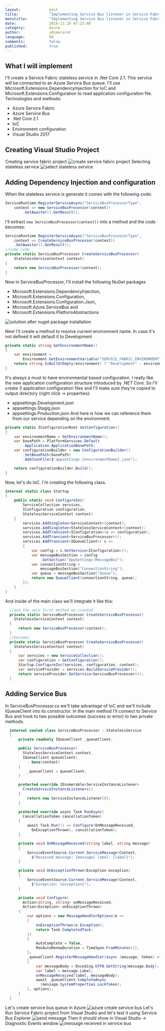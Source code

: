 ```yaml
---
layout:             post
title:              "Implementing Service Bus listener in Service Fabric"
menutitle:          "Implementing Service Bus listener in Service Fabric"
date:               2018-11-29 07:23:00
category:           Azure
author:             adimoraret
language:           EN
comments:           false
published:          true
---
```

## What I will implement ##
I'll create a Service Fabric stateless service in .Net Core 2.1. This service will be connected to an Azure Service Bus queue. I'll use Microsoft.Extensions.DependencyInjection for IoC and Microsoft.Extensions.Configuration to read application configuration file. 
Technologies and methods:
* Azure Service Fabric
* Azure Service Bus
* .Net Core 2.1
* IoC
* Environment configuration
* Visual Studio 2017

## Creating Visual Studio Project ##
Creating service fabric project
![create service fabric project](/assets/posts/2018-11-30/service-fabric-project.png)
Selecting stateless service
![select stateless service](/assets/posts/2018-11-30/service-fabric-stateless-service.png)

## Adding Dependency Injection and configuration ##
When the stateless service is generate it comes with the following code:
```csharp
ServiceRuntime.RegisterServiceAsync("ServiceBusProcessorType",
    context => new ServiceBusProcessor(context))
        .GetAwaiter().GetResult();
```
I'll extract ```new ServiceBusProcessor(context))``` into a method and the code becomes:
```csharp
ServiceRuntime.RegisterServiceAsync("ServiceBusProcessorType",
    context => CreateServiceBusProcessor(context))
    .GetAwaiter().GetResult();
//some code    
private static ServiceBusProcessor CreateServiceBusProcessor(
    StatelessServiceContext context)
{
    return new ServiceBusProcessor(context);
}
```
Now in ServiceBusProcessor, I'll install the following NuGet packages
* Microsoft.Extensions.DependencyInjection, 
* Microsoft.Extensions.Configuration, 
* Microsoft.Extensions.Configuration.Json, 
* Microsoft.Azure.ServiceBus and 
* Microsoft.Extensions.PlatformAbstractions 

![solution after nuget package installation](/assets/posts/2018-11-30/solution-after-nuget-package-installation.png)

Next I'll create a method to resolve current environment name. In case it's not defined it will default it to Development
```csharp
private static string GetEnvironmentName()
{
    var environment = 
        Environment.GetEnvironmentVariable("SERVICE_FABRIC_ENVIRONMENT");
    return string.IsNullOrEmpty(environment) ? "Development" : environment;
}
```
It's always a must to have environmental based configuration. I really like the new application configuration structure introduced by .NET Core. So I'll create 3 application configuration files and I'll make sure they're copied to output directory (right click -> properties):
* appsettings.Development.json
* appsettings.Stagig.json
* appsettings.Production.json
And here is how we can reference them from our service depending on the environment.
```csharp
private static IConfigurationRoot GetConfiguration()
{
    var environmentName = GetEnvironmentName();
    var basePath = PlatformServices.Default
        .Application.ApplicationBasePath;
    var configurationBuilder = new ConfigurationBuilder()
        .SetBasePath(basePath)
        .AddJsonFile($"appsettings.{environmentName}.json");

    return configurationBuilder.Build();
}
```
Now, let's do IoC. I'm creating the following class.
```csharp
internal static class Startup
{
    public static void ConfigureIoc(
        ServiceCollection services, 
        IConfiguration configuration, 
        StatelessServiceContext context)
    {
        services.AddSingleton<ServiceContext>(context);
        services.AddSingleton<StatelessServiceContext>(context);
        services.AddTransient<IConfiguration>(s => configuration);
        services.AddTransient<ServiceBusProcessor>();
        services.AddTransient<IQueueClient>( s =>
        {
            var config = s.GetService<IConfiguration>();
            var messageBusSection = config
                .GetSection("AppSettings:MessageBus");
            var connectionString = 
                messageBusSection["ConnectionString"];
            var queue = messageBusSection["Queue"];
            return new QueueClient(connectionString, queue);
        });
    }
}
```
And inside of the main class we'll integrate it like this:
```csharp
  //and the very first method we created
  private static ServiceBusProcessor CreateServiceBusProcessor(
    StatelessServiceContext context)
  {
      return new ServiceBusProcessor(context);
  }
  //becomes
  private static ServiceBusProcessor CreateServiceBusProcessor(
    StatelessServiceContext context)
  {
      var services = new ServiceCollection();
      var configuration = GetConfiguration();
      Startup.ConfigureIoc(services, configuration, context);
      var serviceProvider = services.BuildServiceProvider();
      return serviceProvider.GetService<ServiceBusProcessor>();
  }
```

## Adding Service Bus ##
In ServiceBusProcessor.cs we'll take advantage of IoC and we'll include IQueueClient into its constructor. In the main method I'll connect to Service Bus and hook to two possible outcomes (success or error) to two private methods.
```csharp
  internal sealed class ServiceBusProcessor : StatelessService
  {
      private readonly IQueueClient _queueClient;

      public ServiceBusProcessor(
        StatelessServiceContext context, 
        IQueueClient queueClient)
          : base(context)
      {
          _queueClient = queueClient;
      }

      protected override IEnumerable<ServiceInstanceListener> 
        CreateServiceInstanceListeners()
      {
          return new ServiceInstanceListener[0];
      }

      protected override async Task RunAsync(
        CancellationToken cancellationToken)
      {
          await Task.Run(() => Configure(OnMessageReceived, 
            OnExceptionThrown), cancellationToken);
      }

      private void OnMessageReceived(string label, string message)
      {
          ServiceEventSource.Current.ServiceMessage(Context, 
            $"Received message: {message} label: {label}");
      }

      private void OnExceptionThrown(Exception exception)
      {
          ServiceEventSource.Current.ServiceMessage(Context,
            $"Exception: {exception}");
      }

      private void Configure(
        Action<string, string> onMessageReceived,
        Action<Exception> onExceptionThrown)
      {
          var options = new MessageHandlerOptions(e =>
          {
              onExceptionThrown(e.Exception);
              return Task.CompletedTask;
          })
          {
              AutoComplete = false,
              MaxAutoRenewDuration = TimeSpan.FromMinutes(1),
          };
          _queueClient.RegisterMessageHandler(async (message, token) =>
          {
              var messageBody = Encoding.UTF8.GetString(message.Body);
              var label = message.Label;
              onMessageReceived(label, messageBody);
              await _queueClient.CompleteAsync
                (message.SystemProperties.LockToken);
          }, options);
      }
  }
```
Let's create service bus queue in Azure
![azure create service bus](/assets/posts/2018-11-30/azure-create-service-bus.png)
Let's Run Service Fabric project from Visual Studio and let's test it using Service Bus Explorer
![send message](/assets/posts/2018-11-30/send-message-to-service-bus.png)
Then it should show in Visual Studio -> Diagnostic Events window 
![message received in service bus](/assets/posts/2018-11-30/message-received-in-service-bus.png)

